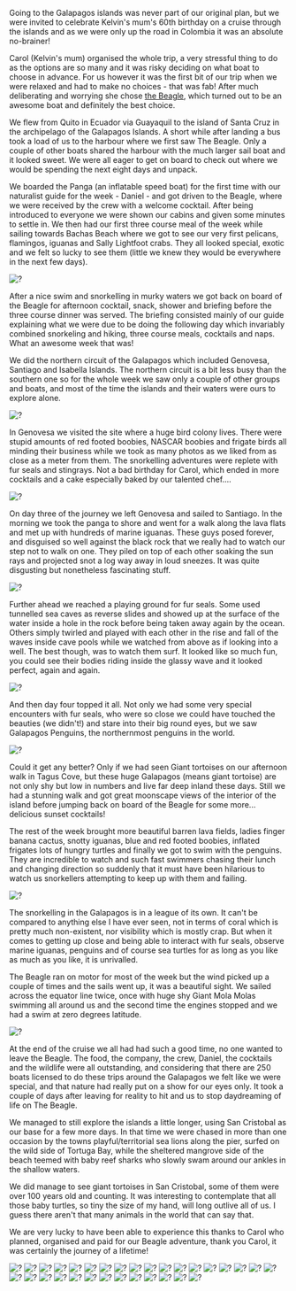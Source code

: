 Going to the Galapagos islands was never part of our original plan, but we were invited to celebrate Kelvin's mum's 60th birthday on a cruise through the islands and as we were only up the road in Colombia it was an absolute no-brainer!

Carol (Kelvin's mum) organised the whole trip, a very stressful thing to do as the options are so many and it was risky deciding on what boat to choose in advance. For us however it was the first bit of our trip when we were relaxed and had to make no choices - that was fab! After much deliberating and worrying she chose [the Beagle](http://www.thebeagle.com.ec/Beagle.htm), which turned out to be an awesome boat and definitely the best choice.

We flew from Quito in Ecuador via Guayaquil to the island of Santa Cruz in the archipelago of the Galapagos Islands. A short while after landing a bus took a load of us to the harbour where we first saw The Beagle. Only a couple of other boats shared the harbour with the much larger sail boat and it looked sweet. We were all eager to get on board to check out where we would be spending the next eight days and unpack.

We boarded the Panga (an inflatable speed boat) for the first time with our naturalist guide for the week - Daniel - and got driven to the Beagle, where we were received by the crew with a welcome cocktail. After being introduced to everyone we were shown our cabins and given some minutes to settle in. We then had our first three course meal of the week while sailing towards Bachas Beach where we got to see our very first pelicans, flamingos, iguanas and Sally Lightfoot crabs. They all looked special, exotic and we felt so lucky to see them (little we knew they would be everywhere in the next few days). 

![?](flamingo.jpg)

After a nice swim and snorkelling in murky waters we got back on board of the Beagle for afternoon cocktail, snack, shower and briefing before the three course dinner was served. The briefing consisted mainly of our guide explaining what we were due to be doing the following day which invariably combined snorkeling and hiking, three course meals, cocktails and naps. What an awesome week that was!

We did the northern circuit of the Galapagos which included Genovesa, Santiago and Isabella Islands. The northern circuit is a bit less busy than the southern one so for the whole week we saw only a couple of other groups and boats, and most of the time the islands and their waters were ours to explore alone.

![?](frigging-frigate-3.jpg)

In Genovesa we visited the site where a huge bird colony lives. There were stupid amounts of red footed boobies, NASCAR boobies and frigate birds all minding their business while we took as many photos as we liked from as close as a meter from them. The snorkelling adventures were replete with fur seals and stingrays. Not a bad birthday for Carol, which ended in more cocktails and a cake especially baked by our talented chef....

![?](birthday-cake.jpg)

On day three of the journey we left Genovesa and sailed to Santiago. In the morning we took the panga to shore and went for a walk along the lava flats and met up with hundreds of marine iguanas. These guys posed forever, and disguised so well against the black rock that we really had to watch our step not to walk on one. They piled on top of each other soaking the sun rays and projected snot a log way away in loud sneezes. It was quite disgusting but nonetheless fascinating stuff.

![?](marine-iguana-5.jpg)

Further ahead we reached a playing ground for fur seals. Some used tunnelled sea caves as reverse slides and showed up at the surface of the water inside a hole in the rock before being taken away again by the ocean. Others simply twirled and played with each other in the rise and fall of the waves inside cave pools while we watched from above as if looking into a well. The best though, was to watch them surf. It looked like so much fun, you could see their bodies riding inside the glassy wave and it looked perfect, again and again.

![?](sea-lion-2.jpg)

And then day four topped it all. Not only we had some very special encounters with fur seals, who were so close we could have touched the beauties (we didn't!) and stare into their big round eyes, but we saw Galapagos Penguins, the northernmost penguins in the world. 

![?](penguin-2.jpg)

Could it get any better? Only if we had seen Giant tortoises on our afternoon walk in Tagus Cove, but these huge Galapagos (means giant tortoise) are not only shy but low in numbers and live far deep inland these days. Still we had a stunning walk and got great moonscape views of the interior of the island before jumping back on board of the Beagle for some more... delicious sunset cocktails!

The rest of the week brought more beautiful barren lava fields, ladies finger banana cactus, snotty iguanas, blue and red footed boobies, inflated frigates lots of hungry turtles and finally we got to swim with the penguins. They are incredible to watch and such fast swimmers chasing their lunch and changing direction so suddenly that it must have been hilarious to watch us snorkellers attempting to keep up with them and failing.

![?](blue-footed-boobies-2.jpg)

The snorkelling in the Galapagos is in a league of its own. It can't be compared to anything else I have ever seen, not in terms of coral which is pretty much non-existent, nor visibility which is mostly crap. But when it comes to getting up close and being able to interact with fur seals, observe marine iguanas, penguins and of course sea turtles for as long as you like as much as you like, it is unrivalled.

The Beagle ran on motor for most of the week but the wind picked up a couple of times and the sails went up, it was a beautiful sight. We sailed across the equator line twice, once with huge shy Giant Mola Molas swimming all around us and the second time the engines stopped and we had a swim at zero degrees latitude.

![?](ecuator.jpg)

At the end of the cruise we all had had such a good time, no one wanted to leave the Beagle. The food, the company, the crew, Daniel, the cocktails and the wildlife were all outstanding, and considering that there are 250 boats licensed to do these trips around the Galapagos we felt like we were special, and that nature had really put on a show for our eyes only. It took a couple of days after leaving for reality to hit and us to stop daydreaming of life on The Beagle.

We managed to still explore the islands a little longer, using San Cristobal as our base for a few more days. In that time we were chased in more than one occasion by the towns playful/territorial sea lions along the pier, surfed on the wild side of Tortuga Bay, while the sheltered mangrove side of the beach teemed with baby reef sharks who slowly swam around our ankles in the shallow waters.

We did manage to see giant tortoises in San Cristobal, some of them were over 100 years old and counting. It was interesting to contemplate that all those baby turtles, so tiny the size of my hand, will long outlive all of us. I guess there aren't that many animals in the world that can say that.

We are very lucky to have been able to experience this thanks to Carol who planned, organised and paid for our Beagle adventure, thank you Carol, it was certainly the journey of a lifetime!

![?](DSC_0739.jpg)
![?](blue-footed-boobies-3.jpg)
![?](blue-footed-boobies.jpg)
![?](cactus.jpg)
![?](chick.jpg)
![?](frigging-frigate-1.jpg)
![?](frigging-frigate-2.jpg)
![?](frigging-frigate-4.jpg)
![?](frigging-frigate-5.jpg)
![?](land-iguana.jpg)
![?](lava-lizard.jpg)
![?](lava.jpg)
![?](marine-iguana-1.jpg)
![?](marine-iguana-2.jpg)
![?](marine-iguana-3.jpg)
![?](marine-iguana-4.jpg)
![?](moon.jpg)
![?](nascar-boobie-1.jpg)
![?](nascar-boobie-2.jpg)
![?](nascar-boobie-3.jpg)
![?](pelicans.jpg)
![?](penguin-1.jpg)
![?](penguin-3.jpg)
![?](sandpipers.jpg)
![?](sea-lion-1.jpg)
![?](sea-lion-3.jpg)
![?](sea-lion-4.jpg)
![?](sea-lion-5.jpg)
![?](shify-heron.jpg)
![?](sunset.jpg)
![?](us.jpg)